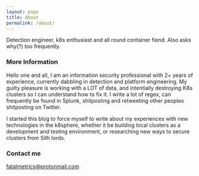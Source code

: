 ```yaml
---
layout: page
title: About
permalink: /about/
---
```


Detection engineer, k8s enthusiast and all round container fiend. Also asks why(?) too frequently.

### More Information
Hello one and all, I am an information security professional with 2+ years of experience, currently dabbling in detection and platform engineering. My guilty pleasure is working with a LOT of data, and intentially destroying K8s clusters so I can understand how to fix it. I write a lot of regex, can frequently be found in Splunk, shitposting and retweeting other peoples shitposting on Twitter.

I started this blog to force myself to write about my experiences with new technologies in the k8sphere, whether it be building local clusters as a development and testing environment, or researching new ways to secure clusters from Sith lords.

### Contact me

[fatalmetrics@protonmail.com](mailto:email@domain.com)
